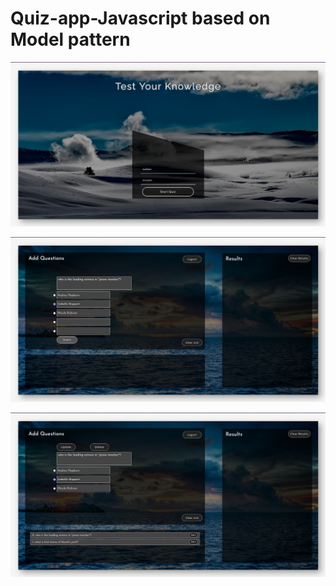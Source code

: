 # Quiz-app-Javascript based on Model pattern

![Landing Page](https://github.com/RozhanMk/Quiz-app-Javascript/blob/master/images/1.png)

![Admin Page(insert)](https://github.com/RozhanMk/Quiz-app-Javascript/blob/master/images/2.png)

![Admin Page(edit)](https://github.com/RozhanMk/Quiz-app-Javascript/blob/master/images/3.png)
